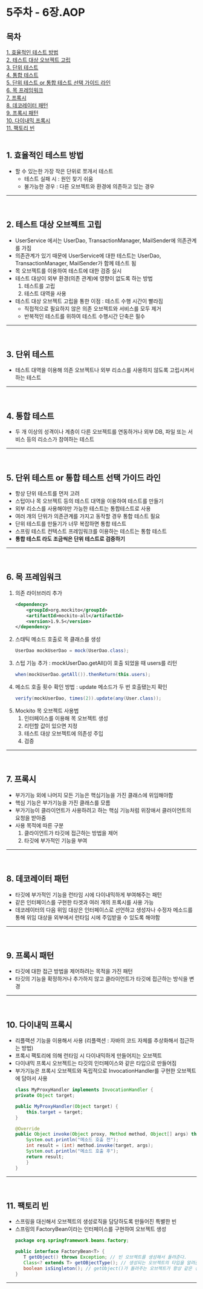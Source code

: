 # **5주차 - 6장.AOP**

## **목차**
[1. 효율적인 테스트 방법](#1.-효율적인-테스트-방법)<br>
[2. 테스트 대상 오브젝트 고립](#2.-테스트-대상-오브젝트-고립)<br>
[3. 단위 테스트](#3.-단위-테스트)<br>
[4. 통합 테스트](#4.-통합-테스트)<br>
[5. 단위 테스트 or 통합 테스트 선택 가이드 라인](#5.-단위-테스트-or-통합-테스트-선택-가이드-라인)<br>
[6. 목 프레임워크](#6.-목-프레임워크)<br>
[7. 프록시](#7.-프록시)<br>
[8. 데코레이터 패턴](#8.-데코레이터-패턴)<br>
[9. 프록시 패턴](#9.-프록시-패턴)<br>
[10. 다이내믹 프록시](#10.-다이내믹-프록시)<br>
[11. 팩토리 빈](#11.-팩토리-빈)<br>
<br>


## **1. 효율적인 테스트 방법**
 - 할 수 있는한 가장 작은 단위로 쪼개서 테스트
   - 테스트 실패 시 : 원인 찾기 쉬움
   - 불가능한 경우 : 다른 오브젝트와 환경에 의존하고 있는 경우
---
<br>

## **2. 테스트 대상 오브젝트 고립**
 - UserService 에서는 UserDao, TransactionManager, MailSender에 의존관계를 가짐
 - 의존관계가 있기 때문에 UserService에 대한 테스트는 UserDao, TransactionManager, MailSender가 함께 테스트 됨
 - 목 오브젝트를 이용하여 테스트에 대한 검증 실시
 - 테스트 대상이 외부 환경(의존 관계)에 영향이 없도록 하는 방법
   1. 테스트를 고립
   2. 테스트 대역을 사용 
 - 테스트 대상 오브젝트 고립을 통한 이점 : 테스트 수행 시간이 빨라짐
   - 직접적으로 필요하지 않은 의존 오브젝트와 서비스를 모두 제거
   - 반복적인 테스트를 위하여 테스트 수행시간 단축은 필수
---
<br>

## **3. 단위 테스트**
 - 테스트 대역을 이용해 의존 오브젝트나 외부 리소스를 사용하지 않도록 고립시켜서 하는 테스트
---
<br>

## **4. 통합 테스트**
 - 두 개 이상의 성격이나 계층이 다른 오브젝트를 연동하거나 외부 DB, 파일 또는 서비스 등의 리소스가 참여하는 테스트
---
<br>

## **5. 단위 테스트 or 통합 테스트 선택 가이드 라인**
 - 항상 단위 테스트를 먼저 고려
 - 스텁이나 목 오브젝트 등의 테스트 대역을 이용하여 테스트를 만들기
 - 외부 리소스를 사용해야만 가능한 테스트는 통합테스트로 사용
 - 여러 개의 단위가 의존관계를 가지고 동작할 경우 통합 테스트 필요
 - 단위 테스트를 만들기가 너무 복잡하면 통합 테스트
 - 스프링 테스트 컨텍스트 프레임워크를 이용하는 테스트는 통합 테스트
 - **통합 테스트 라도 조금씩은 단위 테스트로 검증하기**
---
<br>

## **6. 목 프레임워크**
 1. 의존 라이브러리 추가
    ```xml
    <dependency>
        <groupId>org.mockito</groupId>
        <artifactId>mockito-all</artifactId>
        <version>1.9.5</version>
    </dependency>
    ```
 2. 스태틱 메소드 호출로 목 클래스를 생성
    ```java
    UserDao mockUserDao = mock(UserDao.class);
    ```
 3. 스텁 기능 추가 : mockUserDao.getAll()이 호출 되었을 때 users를 리턴
     ```java
    when(mockUserDao.getAll()).thenReturn(this.users);
    ```
 4. 메소드 호출 횟수 확인 방법 : update 메소드가 두 번 호출됐는지 확인
    ```java
    verify(mockUserDao, times(2)).update(any(User.class));
    ```
 5. Mockito 목 오브젝트 사용법
    1. 인터페이스를 이용해 목 오브젝트 생성
    2. 리턴할 값이 있으면 지정
    3. 테스트 대상 오브젝트에 의존성 주입
    4. 검증  
---
<br>

## **7. 프록시**
 - 부가기능 외에 나머지 모든 기능은 핵심기능을 가진 클래스에 위임해야함
 - 핵심 기능은 부가기능을 가진 클래스를 모름
 - 부가기능이 클라이언트가 사용하려고 하는 핵심 기능처럼 위장애서 클러이언트의 요청을 받아줌
 - 사용 목적에 따른 구분
   1. 클라이언트가 타깃에 접근하는 방법을 제어
   2. 타깃에 부가적인 기능을 부여 
---
<br>

## **8. 데코레이터 패턴**
 - 타깃에 부가적인 기능을 런타임 시에 다이내믹하게 부여해주는 패턴
 - 같은 인터페이스를 구현한 타겟과 여러 개의 프록시를 사용 가능
 - 데코레이터의 다음 위임 대상은 인터페이스로 선언하고 생성자나 수정자 메소드를 통해 위임 대상을 외부에서 런타임 시에 주입받을 수 있도록 해야함
---
<br>

## **9. 프록시 패턴**
 - 타깃에 대한 접근 방법을 제어하려는 목적을 가진 패턴
 - 타깃의 기능을 확정하거나 추가하지 않고 클라이언트가 타깃에 접근하는 방식을 변경
---
<br>

## **10. 다이내믹 프록시**
 - 리플랙션 기능을 이용해서 사용 (리플랙션 : 자바의 코드 자체를 추상화해서 접근하는 방법)
 - 프록시 팩토리에 의해 런타임 시 다이내믹하게 만들어지는 오브젝트
 - 다이내믹 프록시 오브젝트는 타깃의 인터페이스와 같은 타입으로 만들어짐
 - 부가기능은 프록시 오브젝트와 독립적으로 InvocationHandler를 구현한 오브젝트에 담아서 사용
    ```java
    class MyProxyHandler implements InvocationHandler {
    private Object target;

    public MyProxyHandler(Object target) {
        this.target = target;
    }

    @Override
    public Object invoke(Object proxy, Method method, Object[] args) throws Throwable {
        System.out.println("메소드 호출 전");
        int result = (int) method.invoke(target, args);
        System.out.println("메소드 호출 후");
        return result;
        }
    }
    ```
---
<br>

## **11. 팩토리 빈**
 - 스프링을 대신해서 오브젝트의 생성로직을 담당하도록 만들어진 특별한 빈
 - 스프링의 FactoryBean이라는 인터페이스를 구현하여 오브젝트 생성
     ```java
    package org.springframework.beans.factory;

    public interface FactoryBean<T> {
        T getObject() throws Exception; // 빈 오브젝트를 생성해서 돌려준다.
        Class<? extends T> getOBjectType(); // 생성되는 오브젝트의 타입을 알려준다.
        boolean isSingleton(); // getObject()가 돌려주는 오브젝트가 항상 같은 싱글톤 오브젝트인지 알려준다.
    }
    ```
---
<br>